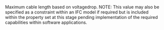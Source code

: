 ﻿Maximum cable length based on voltagedrop. NOTE: This value may also be specified as a constraint within an IFC model if required but is included within the property set at this stage pending implementation of the required capabilities within software applications.